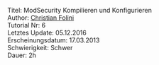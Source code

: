 Titel: ModSecurity Kompilieren und Konfigurieren  
Author: <a href="mailto:christian.folini@netnea.com">Christian Folini</a>  
Tutorial Nr: 6  
Letztes Update: 05.12.2016  
Erscheinungsdatum: 17.03.2013  
Schwierigkeit: Schwer  
Dauer: 2h  
